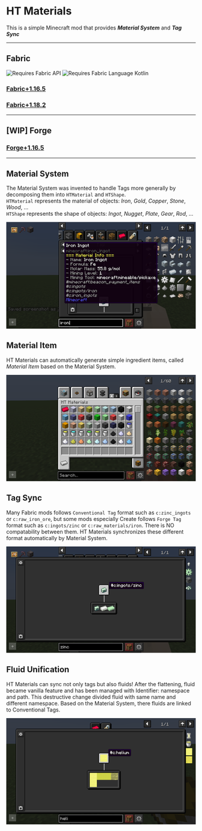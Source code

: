 # HT Materials

This is a simple Minecraft mod that provides _**Material System**_ and _**Tag Sync**_

---

## Fabric

![Requires Fabric API](https://i.imgur.com/Ol1Tcf8.png)
![Requires Fabric Language Kotlin](https://i.imgur.com/c1DH9VL.png)

### [Fabric+1.16.5](https://github.com/Robustum/HT-Materials)

### [Fabric+1.18.2](https://github.com/Hiiragi283/HT-Materials/tree/fabric_1182)

---

## [WIP] Forge

### [Forge+1.16.5](https://github.com/Hiiragi283/HT-Materials/tree/forge_1165)

---

## Material System

The Material System was invented to handle Tags more generally by decomposing them into `HTMaterial` and `HTShape`.  
`HTMaterial` represents the material of objects: _Iron_, _Gold_, _Copper_, _Stone_, _Wood_, ...  
`HTShape` represents the shape of objects: _Ingot_, _Nugget_, _Plate_, _Gear_, _Rod_, ...

![Material System](https://github.com/Hiiragi283/HT-Materials/blob/main/images/material_system.png?raw=true)

## Material Item

HT Materials can automatically generate simple ingredient items, called _Material Item_ based on the Material
System.

![Material Item](https://github.com/Hiiragi283/HT-Materials/blob/main/images/material_item.png?raw=true)

## Tag Sync

Many Fabric mods follows `Conventional Tag` format such as `c:zinc_ingots` or `c:raw_iron_ore`, but some mods
especially Create follows `Forge Tag` format such as `c:ingots/zinc` or `c:raw_materials/iron`. There is NO
compatability between them. HT Materials synchronizes these different format automatically by Material System.

![Tag Sync1](https://github.com/Hiiragi283/HT-Materials/blob/main/images/tag_sync.png?raw=true)

## Fluid Unification

HT Materials can sync not only tags but also fluids! After the flattening, fluid became vanilla feature and has been
managed with Identifier: namespace and path. This destructive change divided fluid with same name and different
namespace. Based on the Material System, there fluids are linked to Conventional Tags.

![Fluid Unification](https://github.com/Hiiragi283/HT-Materials/blob/main/images/fluid_unification.png?raw=true)